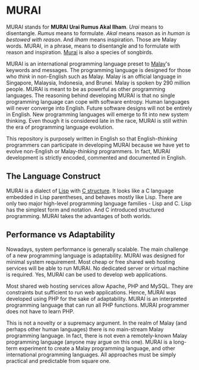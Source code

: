 # MURAI
MURAI stands for **MURAI Urai Rumus Akal Ilham**. *Urai* means to disentangle. *Rumus* means to formulate. *Akal* means reason as in *human is bestowed with reason*. And *ilham* means inspiration. Those are Malay words. MURAI, in a phrase, means to disentangle and to formulate with reason and inspiration. [Murai](https://en.wikipedia.org/wiki/White-rumped_shama) is also a species of songbirds.

MURAI is an international programming language preset to [Malay](https://en.wikipedia.org/wiki/Malay_language)'s keywords and messages. The programming language is designed for those who *think* in non-English such as Malay. Malay is an official language in Singapore, Malaysia, Indonesia, and Brunei. Malay is spoken by 290 million people. MURAI is meant to be as powerful as other programming languages. The reasoning behind developing MURAI is that no single programming language can cope with software entropy. Human languages will never converge into English. Future software designs will not be entirely in English. New programming languages will emerge to fit into new system thinking. Even though it is considered late in the race, MURAI is still within the era of programming language evolution.

This repository is purposely written in English so that English-*thinking* programmers can participate in developing MURAI because we have yet to evolve non-English or Malay-*thinking* programmers. In fact, MURAI development is strictly encoded, commented and documented in English.

## The Language Construct
MURAI is a dialect of [Lisp](https://en.wikipedia.org/wiki/Lisp_(programming_language)) with [C structure](https://en.wikipedia.org/wiki/Struct_(C_programming_language)). It looks like a C language embedded in Lisp parentheses, and behaves mostly like Lisp. There are only two major high-level programming language families - Lisp and C. Lisp has the simplest form and notation. And C introduced structured programming. MURAI takes the advantages of both worlds.

## Performance vs Adaptability
Nowadays, system performance is generally scalable. The main challenge of a new programming language is adaptability. MURAI was designed for minimal system requirement. Most cheap or free shared web hosting services will be able to run MURAI. No dedicated server or virtual machine is required. Yes, MURAI can be used to develop web applications.

Most shared web hosting services allow Apache, PHP and MySQL. They are constraints but sufficient to run web applications. Hence, MURAI was developed using PHP for the sake of adaptability. MURAI is an interpreted programming language that can run all PHP functions. MURAI programmer does not have to learn PHP.

This is not a novelty or a supremacy argument. In the realm of Malay (and perhaps other human languages) there is no main-stream Malay programming language. In fact, there is not even a remotely-known Malay programming language (anyone may argue on this one). MURAI is a long-term experiment to create a Malay programming language, and other international programming languages. All approaches must be simply practical and predictable from square one.
